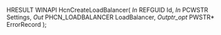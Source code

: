 HRESULT
WINAPI
HcnCreateLoadBalancer(
    _In_ REFGUID Id,
    _In_ PCWSTR Settings,
    _Out_ PHCN_LOADBALANCER LoadBalancer,
    _Outptr_opt_ PWSTR* ErrorRecord
    );